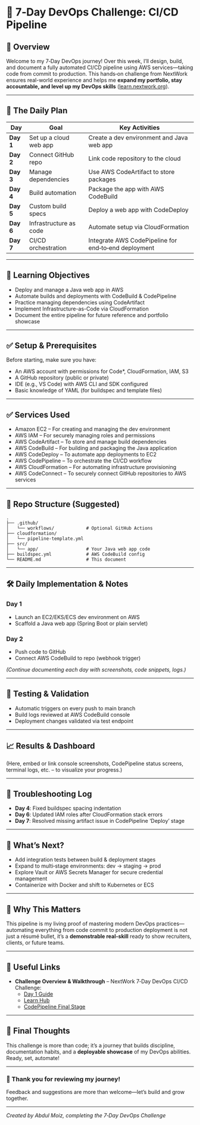 # 🚀 7‑Day DevOps Challenge: CI/CD Pipeline

## 👋 Overview  
Welcome to my 7‑Day DevOps journey! Over this week, I’ll design, build, and document a fully automated CI/CD pipeline using AWS services—taking code from commit to production. This hands‑on challenge from NextWork ensures real-world experience and helps me **expand my portfolio, stay accountable, and level up my DevOps skills** ([learn.nextwork.org](https://learn.nextwork.org/projects/aws-devops-cicd?utm_source=chatgpt.com)).

---

## 📅 The Daily Plan

| Day | Goal | Key Activities |
|------|------|----------------|
| **Day 1** | Set up a cloud web app | Create a dev environment and Java web app |
| **Day 2** | Connect GitHub repo | Link code repository to the cloud |
| **Day 3** | Manage dependencies | Use AWS CodeArtifact to store packages |
| **Day 4** | Build automation | Package the app with AWS CodeBuild |
| **Day 5** | Custom build specs | Deploy a web app with CodeDeploy |
| **Day 6** | Infrastructure as code | Automate setup via CloudFormation |
| **Day 7** | CI/CD orchestration | Integrate AWS CodePipeline for end‑to‑end deployment |

---

## 🧠 Learning Objectives  
- Deploy and manage a Java web app in AWS  
- Automate builds and deployments with CodeBuild & CodePipeline  
- Practice managing dependencies using CodeArtifact  
- Implement Infrastructure-as-Code via CloudFormation  
- Document the entire pipeline for future reference and portfolio showcase

---

## ✅ Setup & Prerequisites  
Before starting, make sure you have:  
- An AWS account with permissions for Code*, CloudFormation, IAM, S3  
- A GitHub repository (public or private)  
- IDE (e.g., VS Code) with AWS CLI and SDK configured  
- Basic knowledge of YAML (for buildspec and template files)

---

## ✅ Services Used 
- Amazon EC2 – For creating and managing the dev environment
- AWS IAM – For securely managing roles and permissions
- AWS CodeArtifact – To store and manage build dependencies
- AWS CodeBuild – For building and packaging the Java application
- AWS CodeDeploy – To automate app deployments to EC2
- AWS CodePipeline – To orchestrate the CI/CD workflow
- AWS CloudFormation – For automating infrastructure provisioning
- AWS CodeConnect – To securely connect GitHub repositories to AWS services

---

## 📂 Repo Structure (Suggested)

```
.
├── .github/
│   └── workflows/            # Optional GitHub Actions
├── cloudformation/
│   └── pipeline-template.yml
├── src/
│   └── app/                  # Your Java web app code
├── buildspec.yml             # AWS CodeBuild config
└── README.md                 # This document
```

---

## 🛠️ Daily Implementation & Notes

### **Day 1**
- Launch an EC2/EKS/ECS dev environment on AWS  
- Scaffold a Java web app (Spring Boot or plain servlet)  

### **Day 2**
- Push code to GitHub  
- Connect AWS CodeBuild to repo (webhook trigger)  

*(Continue documenting each day with screenshots, code snippets, logs.)*

---

## 🧪 Testing & Validation  
- Automatic triggers on every push to main branch  
- Build logs reviewed at AWS CodeBuild console  
- Deployment changes validated via test endpoint  

---

## 📈 Results & Dashboard  
(Here, embed or link console screenshots, CodePipeline status screens, terminal logs, etc. – to visualize your progress.)

---

## 🔧 Troubleshooting Log  
- **Day 4**: Fixed buildspec spacing indentation  
- **Day 6**: Updated IAM roles after CloudFormation stack errors  
- **Day 7**: Resolved missing artifact issue in CodePipeline ‘Deploy’ stage  

---

## 🎯 What’s Next?  
- Add integration tests between build & deployment stages  
- Expand to multi‑stage environments: dev → staging → prod  
- Explore Vault or AWS Secrets Manager for secure credential management  
- Containerize with Docker and shift to Kubernetes or ECS

---

## 📌 Why This Matters  
This pipeline is my living proof of mastering modern DevOps practices—automating everything from code commit to production deployment is not just a résumé bullet, it’s a **demonstrable real-skill** ready to show recruiters, clients, or future teams.

---

## 📎 Useful Links  
- **Challenge Overview & Walkthrough** – NextWork 7‑Day DevOps CI/CD Challenge:  
  - [Day 1 Guide](https://community.nextwork.org/c/events-2298a6/7-day-devops-challenge-day-1-set-up-a-web-app-in-the-cloud-build-a-ci-cd-pipeline-series?utm_source=chatgpt.com)  
  - [Learn Hub](https://learn.nextwork.org/projects/aws-devops-cicd?utm_source=chatgpt.com)  
  - [CodePipeline Final Stage](https://learn.nextwork.org/projects/aws-devops-codepipeline-updated?utm_source=chatgpt.com)  

---

## 📝 Final Thoughts  
This challenge is more than code; it’s a journey that builds discipline, documentation habits, and a **deployable showcase** of my DevOps abilities. Ready, set, automate!

---

### 🙏 Thank you for reviewing my journey!  
Feedback and suggestions are more than welcome—let’s build and grow together.

---

*Created by Abdul Moiz, completing the 7‑Day DevOps Challenge*
